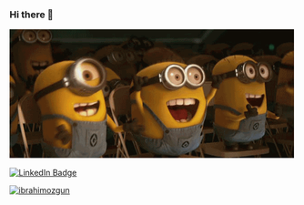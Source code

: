 ### Hi there 👋
![](https://github.com/ibrahimozgun/ibrahimozgun/blob/master/Minions.gif?raw=true)


<div id="badges">
  <a href="https://www.linkedin.com/in/ibrahimozzgun/">
    <img src="https://img.shields.io/badge/LinkedIn-blue?logo=linkedin&logoColor=white" alt="LinkedIn Badge"/>
  <p align="left"> <img src="https://komarev.com/ghpvc/?username=ibrahimozgun&label=Profile%20views&color=0e75b6&style=flat" alt="ibrahimozgun" /> </p>
  </div>

  
<!--
**ibrahimozgun/ibrahimozgun** is a ✨ _special_ ✨ repository because its `README.md` (this file) appears on your GitHub profile.

Here are some ideas to get you started:

- 🔭 I’m currently working on ...
- 🌱 I’m currently learning ...
- 👯 I’m looking to collaborate on ...
- 🤔 I’m looking for help with ...
- 💬 Ask me about ...
- 📫 How to reach me: ...
- 😄 Pronouns: ...
- ⚡ Fun fact: ...
-->
